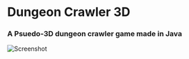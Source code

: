 # Dungeon Crawler 3D

### A Psuedo-3D dungeon crawler game made in Java

![Screenshot](https://i.imgur.com/lSarQDL.png)